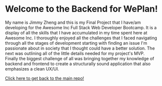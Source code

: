 # Welcome to the Backend for WePlan!

My name is Jimmy Zheng and this is my Final Project that I have/am developing for the Awesome Inc Full Stack Web Developer Bootcamp. It is a display of all the skills that I have accumulated in my time spent here at Awesome Inc. I thoroughly enjoyed all the challenges that I faced navigating through all the stages of development starting with finding an issue I'm passionate about in society that I thought could have a better solution. The next was outlining all of the little details needed for my project's MVP. Finally the biggest challenge of all was bringing together my knowledge of backend and frontend to create a structurally sound application that also emphasizes a clean UX/UI.

[Click here to get back to the main repo!](https://github.com/Jzhen123/WePlan)
